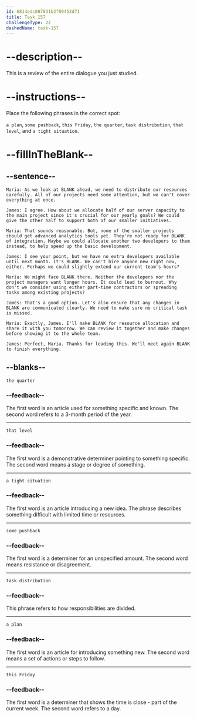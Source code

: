 ```yaml
---
id: 6814edc087831b2f09453d71
title: Task 157
challengeType: 22
dashedName: task-157
---
```


<!-- REVIEW -->

# --description--

This is a review of the entire dialogue you just studied.

# --instructions--

Place the following phrases in the correct spot:

`a plan`, `some pushback`, `this Friday`, `the quarter`, `task distribution`, `that level`, and `a tight situation`.

# --fillInTheBlank--

## --sentence--

`Maria: As we look at BLANK ahead, we need to distribute our resources carefully. All of our projects need some attention, but we can't cover everything at once.`

`James: I agree. How about we allocate half of our server capacity to the main project since it's crucial for our yearly goals? We could give the other half to support both of our smaller initiatives.`

`Maria: That sounds reasonable. But, none of the smaller projects should get advanced analytics tools yet. They're not ready for BLANK of integration. Maybe we could allocate another two developers to them instead, to help speed up the basic development.`

`James: I see your point, but we have no extra developers available until next month. It's BLANK. We can't hire anyone new right now, either. Perhaps we could slightly extend our current team's hours?`

`Maria: We might face BLANK there. Neither the developers nor the project managers want longer hours. It could lead to burnout. Why don't we consider using either part-time contractors or spreading tasks among existing projects?`

`James: That's a good option. Let's also ensure that any changes in BLANK are communicated clearly. We need to make sure no critical task is missed.`

`Maria: Exactly, James. I'll make BLANK for resource allocation and share it with you tomorrow. We can review it together and make changes before showing it to the whole team.`

`James: Perfect, Maria. Thanks for leading this. We'll meet again BLANK to finish everything.`

## --blanks--

`the quarter`

### --feedback--

The first word is an article used for something specific and known. The second word refers to a 3-month period of the year.

---

`that level`

### --feedback--

The first word is a demonstrative determiner pointing to something specific. The second word means a stage or degree of something.

---

`a tight situation`

### --feedback--

The first word is an article introducing a new idea. The phrase describes something difficult with limited time or resources.

---

`some pushback`

### --feedback--

The first word is a determiner for an unspecified amount. The second word means resistance or disagreement.

---

`task distribution`

### --feedback--

This phrase refers to how responsibilities are divided.

---

`a plan`

### --feedback--

The first word is an article for introducing something new. The second word means a set of actions or steps to follow.

---

`this Friday`

### --feedback--

The first word is a determiner that shows the time is close - part of the current week. The second word refers to a day.
